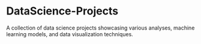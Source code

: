 # DataScience-Projects
A collection of data science projects showcasing various analyses, machine learning models, and data visualization techniques.
